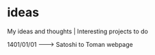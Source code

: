 # ideas
My ideas and thoughts | Interesting projects to do 

1401/01/01 ---> Satoshi to Toman webpage
